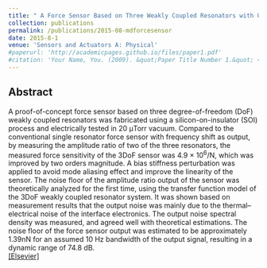 ```yaml
---
title: " A Force Sensor Based on Three Weakly Coupled Resonators with Ultrahigh Sensitivity "
collection: publications
permalink: /publications/2015-08-mdforcesensor
date: 2015-8-1
venue: 'Sensors and Actuators A: Physical'
#paperurl: 'http://academicpages.github.io/files/paper1.pdf'
#citation: 'Your Name, You. (2009). &quot;Paper Title Number 1.&quot; <i>Journal 1</i>. 1(1).'
---
```


## Abstract
A proof-of-concept force sensor based on three degree-of-freedom (DoF) weakly coupled resonators was fabricated using a silicon-on-insulator (SOI) process and electrically tested in 20 μTorr vacuum. Compared to the conventional single resonator force sensor with frequency shift as output, by measuring the amplitude ratio of two of the three resonators, the measured force sensitivity of the 3DoF sensor was 4.9 × 10<sup>6</sup>/N, which was improved by two orders magnitude. A bias stiffness perturbation was applied to avoid mode aliasing effect and improve the linearity of the sensor. The noise floor of the amplitude ratio output of the sensor was theoretically analyzed for the first time, using the transfer function model of the 3DoF weakly coupled resonator system. It was shown based on measurement results that the output noise was mainly due to the thermal–electrical noise of the interface electronics. The output noise spectral density was measured, and agreed well with theoretical estimations. The noise floor of the force sensor output was estimated to be approximately 1.39nN for an assumed 10 Hz bandwidth of the output signal, resulting in a dynamic range of 74.8 dB. <br />
[[Elsevier]](https://www.sciencedirect.com/science/article/pii/S0924424715300078)
